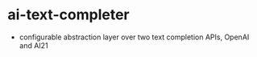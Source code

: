 # ai-text-completer

* configurable abstraction layer over two text completion APIs, OpenAI and AI21